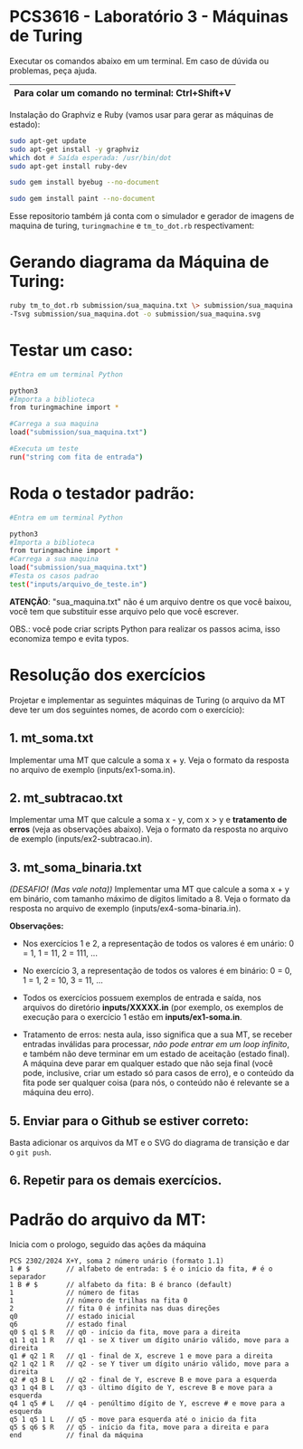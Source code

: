 # PCS3616 - Laboratório 3 - Máquinas de Turing

Executar os comandos abaixo em um terminal. Em caso de dúvida ou
problemas, peça ajuda.

|**Para colar um comando no terminal: Ctrl+Shift+V**|
|---------------------------------------------------|

Instalação do Graphviz e Ruby (vamos usar para gerar as máquinas de
estado):

```bash
sudo apt-get update
sudo apt-get install -y graphviz
which dot # Saída esperada: /usr/bin/dot
sudo apt-get install ruby-dev

sudo gem install byebug --no-document

sudo gem install paint --no-document
```

Esse repositorio também já conta com o simulador e 
gerador de imagens de maquina de turing, `turingmachine` e `tm_to_dot.rb` 
respectivament:


# Gerando diagrama da Máquina de Turing:

```bash
ruby tm_to_dot.rb submission/sua_maquina.txt \> submission/sua_maquina.dot && dot
-Tsvg submission/sua_maquina.dot -o submission/sua_maquina.svg
```

# Testar um caso:

```bash
#Entra em um terminal Python

python3
#Importa a biblioteca
from turingmachine import *

#Carrega a sua maquina
load("submission/sua_maquina.txt")

#Executa um teste
run("string com fita de entrada")
```

# Roda o testador padrão:

```bash
#Entra em um terminal Python

python3
#Importa a biblioteca
from turingmachine import *
#Carrega a sua maquina
load("submission/sua_maquina.txt")
#Testa os casos padrao
test("inputs/arquivo_de_teste.in")
```

**ATENÇÃO**: "sua\_maquina.txt" não é um arquivo dentre os que você
baixou, você tem que substituir esse arquivo pelo que você escrever.

OBS.: você pode criar scripts Python para realizar os passos acima, isso
economiza tempo e evita typos.

# Resolução dos exercícios

Projetar e implementar as seguintes máquinas de Turing (o arquivo da
MT deve ter um dos seguintes nomes, de acordo com o exercício):

## 1.  **mt_soma.txt**

Implementar uma MT que calcule a soma x + y. Veja o formato da
resposta no arquivo de exemplo (inputs/ex1-soma.in).

## 2.  **mt_subtracao.txt**

Implementar uma MT que calcule a soma x - y, com x > y e **tratamento
de erros** (veja as observações abaixo). Veja o formato da resposta no
arquivo de exemplo (inputs/ex2-subtracao.in).

## 3.  **mt_soma_binaria.txt**

*(DESAFIO! (Mas vale nota))* Implementar uma MT que calcule a soma x + y
em binário, com tamanho máximo de dígitos limitado a 8. Veja o formato
da resposta no arquivo de exemplo (inputs/ex4-soma-binaria.in).

**Observações:**

- Nos exercícios 1 e 2, a representação de todos os valores é em
unário: 0 = 1, 1 = 11, 2 = 111, \...

- No exercício 3, a representação de todos os valores é em binário: 0 = 0,
1 = 1, 2 = 10, 3 = 11, ...

- Todos os exercícios possuem exemplos de entrada e saída, nos
arquivos do diretório **inputs/XXXXX.in** (por exemplo, os
exemplos de execução para o exercício 1 estão em
**inputs/ex1-soma.in**.

- Tratamento de erros: nesta aula, isso significa que a sua MT, se
receber entradas inválidas para processar, _não pode entrar em um
loop infinito_, e também não deve terminar em um
estado de aceitação (estado final). A máquina deve parar em
qualquer estado que não seja final (você pode, inclusive, criar um
estado só para casos de erro), e o conteúdo da fita pode ser
qualquer coisa (para nós, o conteúdo não é relevante se a máquina
deu erro).

## 5. Enviar para o Github **se estiver correto**:

Basta adicionar os arquivos da MT e o SVG do diagrama de
transição e dar o `git push`.

## 6. Repetir para os demais exercícios.


# Padrão do arquivo da MT:
Inicia com o prologo, seguido das ações da máquina
```ATM
PCS 2302/2024 X+Y, soma 2 número unário (formato 1.1)
1 # $         // alfabeto de entrada: $ é o início da fita, # é o separador
1 B # $       // alfabeto da fita: B é branco (default)
1             // número de fitas
1             // número de trilhas na fita 0
2             // fita 0 é infinita nas duas direções
q0            // estado inicial
q6            // estado final
q0 $ q1 $ R   // q0 - início da fita, move para a direita
q1 1 q1 1 R   // q1 - se X tiver um dígito unário válido, move para a direita
q1 # q2 1 R   // q1 - final de X, escreve 1 e move para a direita
q2 1 q2 1 R   // q2 - se Y tiver um dígito unário válido, move para a direita
q2 # q3 B L   // q2 - final de Y, escreve B e move para a esquerda
q3 1 q4 B L   // q3 - último dígito de Y, escreve B e move para a esquerda
q4 1 q5 # L   // q4 - penúltimo dígito de Y, escreve # e move para a esquerda
q5 1 q5 1 L   // q5 - move para esquerda até o inicio da fita
q5 $ q6 $ R   // q5 - início da fita, move para a direita e para
end           // final da máquina
